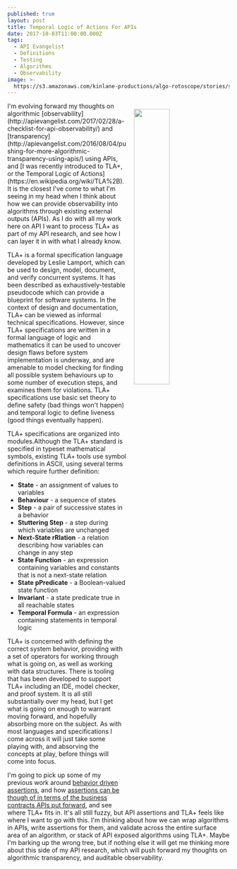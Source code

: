 ```yaml
---
published: true
layout: post
title: Temporal Logic of Actions For APIs
date: 2017-10-03T11:00:00.000Z
tags:
  - API Evangelist
  - Definitions
  - Testing
  - Algorithms
  - Observability
image: >-
  https://s3.amazonaws.com/kinlane-productions/algo-rotoscope/stories/status-berlin_dark_dali.jpg
---
```

<p><img src="https://s3.amazonaws.com/kinlane-productions/algo-rotoscope/stories/status-berlin_dark_dali.jpg" align="right" width="40%" style="padding: 15px;" /></p>I'm evolving forward my thoughts on algorithmic [observability](http://apievangelist.com/2017/02/28/a-checklist-for-api-observability/) and [transparency](http://apievangelist.com/2016/08/04/pushing-for-more-algorithmic-transparency-using-apis/) using APIs, and [I was recently introduced to TLA+, or the Temporal Logic of Actions](https://en.wikipedia.org/wiki/TLA%2B). It is the closest I've come to what I'm seeing in my head when I think about how we can provide observability into algorithms through existing external outputs (APIs). As I do with all my work here on API I want to process TLA+ as part of my API research, and see how I can layer it in with what I already know.

TLA+ is a formal specification language developed by Leslie Lamport, which can be used to design, model, document, and verify concurrent systems. It has been described as exhaustively-testable pseudocode which can provide a blueprint for software systems. In the context of design and documentation, TLA+ can be viewed as informal technical specifications. However, since TLA+ specifications are written in a formal language of logic and mathematics it can be used to uncover design flaws before system implementation is underway, and are amenable to model checking for finding all possible system behaviours up to some number of execution steps, and examines them for violations. TLA+ specifications use basic set theory to define safety (bad things won't happen) and temporal logic to define liveness (good things eventually happen).

TLA+ specifications are organized into modules.Although the TLA+ standard is specified in typeset mathematical symbols, existing TLA+ tools use symbol definitions in ASCII, using several terms which require further definition:

- **State** - an assignment of values to variables
- **Behaviour** - a sequence of states
- **Step** - a pair of successive states in a behavior
- **Stuttering Step** - a step during which variables are unchanged
- **Next-State rRlation** - a relation describing how variables can change in any step
- **State Function** - an expression containing variables and constants that is not a next-state relation
- **State pPredicate** - a Boolean-valued state function
- **Invariant** - a state predicate true in all reachable states
- **Temporal Formula** - an expression containing statements in temporal logic

TLA+ is concerned with defining the correct system behavior, providing with a set of operators for working through what is going on, as well as working with data structures. There is tooling that has been developed to support TLA+ including an IDE, model checker, and proof system. It is all still substantially over my head, but I get what is going on enough to warrant moving forward, and hopefully absorbing more on the subject. As with most languages and specifications I come across it will just take some playing with, and absorving the concepts at play, before things will come into focus.

I'm going to pick up some of my previous work around [behavior driven assertions](http://apievangelist.com/2016/10/06/adding-behaviordriven-development-assertions-to-my-api-research/), and how [assertions can be though of in terms of the business contracts APIs put forward](http://apievangelist.com/2016/04/08/the-api-assertions-we-make-believe-in-and-require-for-our-business-contracts/), and see where TLA+ fits in. It's all still fuzzy, but API assertions and TLA+ feels like where I want to go with this. I'm thinking about how we can wrap algorithms in APIs, write assertions for them, and validate across the entire surface area of an algorithm, or stack of API exposed algorithms using TLA+. Maybe I'm barking up the wrong tree, but if nothing else it will get me thinking more about this side of my API research, which will push forward my thoughts on algorithmic transparency, and auditable observability.
